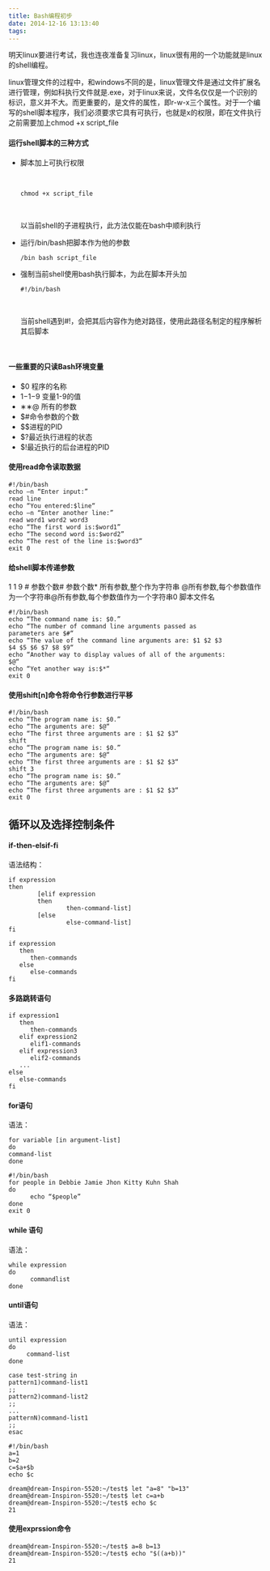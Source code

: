 ```yaml
---
title: Bash编程初步
date: 2014-12-16 13:13:40
tags:
---
```


明天linux要进行考试，我也连夜准备复习linux，linux很有用的一个功能就是linux的shell编程。

linux管理文件的过程中，和windows不同的是，linux管理文件是通过文件扩展名进行管理，例如科执行文件就是.exe，对于linux来说，文件名仅仅是一个识别的标识，意义并不大。而更重要的，是文件的属性，即r-w-x三个属性。对于一个编写的shell脚本程序，我们必须要求它具有可执行，也就是x的权限，即在文件执行之前需要加上chmod +x script_file

#### 运行shell脚本的三种方式

- 脚本加上可执行权限

  ​

  ```
  chmod +x script_file
  ```

  ​

  以当前shell的子进程执行，此方法仅能在bash中顺利执行

- 运行/bin/bash把脚本作为他的参数

  ```
  /bin bash script_file
  ```

- 强制当前shell使用bash执行脚本，为此在脚本开头加

  ```
  #!/bin/bash
  ```

  ​

  当前shell遇到#!，会把其后内容作为绝对路径，使用此路径名制定的程序解析其后脚本

  ​

#### 一些重要的只读Bash环境变量

- $0 程序的名称
- 1−1−9 变量1-9的值
- ∗∗@ 所有的参数
- $#命令参数的个数
- $$进程的PID
- $?最近执行进程的状态
- $!最近执行的后台进程的PID

#### 使用read命令读取数据

```
#!/bin/bash
echo –n “Enter input:”
read line
echo “You entered:$line“
echo –n “Enter another line:”
read word1 word2 word3
echo “The first word is:$word1”
echo “The second word is:$word2”
echo “The rest of the line is:$word3”
exit 0

```

#### 给shell脚本传递参数

1 1 9
\# 参数个数# 参数个数* 所有参数,整个作为字符串
@所有参数,每个参数值作为一个字符串@所有参数,每个参数值作为一个字符串0 脚本文件名

```
#!/bin/bash
echo “The command name is: $0.”
echo “The number of command line arguments passed as
parameters are $#“
echo “The value of the command line arguments are: $1 $2 $3
$4 $5 $6 $7 $8 $9“
echo “Another way to display values of all of the arguments:
$@“
echo “Yet another way is:$*“
exit 0

```

#### 使用shift[n]命令将命令行参数进行平移

```
#!/bin/bash
echo “The program name is: $0.”
echo “The arguments are: $@“
echo “The first three arguments are : $1 $2 $3“
shift
echo “The program name is: $0.”
echo “The arguments are: $@“
echo “The first three arguments are : $1 $2 $3“
shift 3
echo “The program name is: $0.”
echo “The arguments are: $@“
echo “The first three arguments are : $1 $2 $3“
exit 0

```

## 循环以及选择控制条件

#### if-then-elsif-fi

语法结构：

```
if expression
then
        [elif expression
        then
                then-command-list]
        [else
                else-command-list]
fi

```

```
if expression
   then
      then-commands
   else
      else-commands
fi

```

#### 多路跳转语句

```
if expression1
   then
      then-commands
   elif expression2
      elif1-commands
   elif expression3
      elif2-commands
   ...
else
   else-commands
fi

```

#### for语句

语法：

```
for variable [in argument-list]
do
command-list
done

```

```
#!/bin/bash
for people in Debbie Jamie Jhon Kitty Kuhn Shah
do
      echo “$people”
done
exit 0

```

#### while 语句

语法：

```
while expression
do
      commandlist
done

```

#### until语句

语法：

```
until expression
do
     command-list
done

```

```
case test-string in
pattern1)command-list1
;;
pattern2)command-list2
;;
...
patternN)command-list1
;;
esac

```

```
#!/bin/bash
a=1
b=2
c=$a+$b
echo $c

```

```
dream@dream-Inspiron-5520:~/test$ let "a=8" "b=13"
dream@dream-Inspiron-5520:~/test$ let c=a+b
dream@dream-Inspiron-5520:~/test$ echo $c
21

```

#### 使用exprssion命令

```
dream@dream-Inspiron-5520:~/test$ a=8 b=13
dream@dream-Inspiron-5520:~/test$ echo "$((a+b))"
21

```

